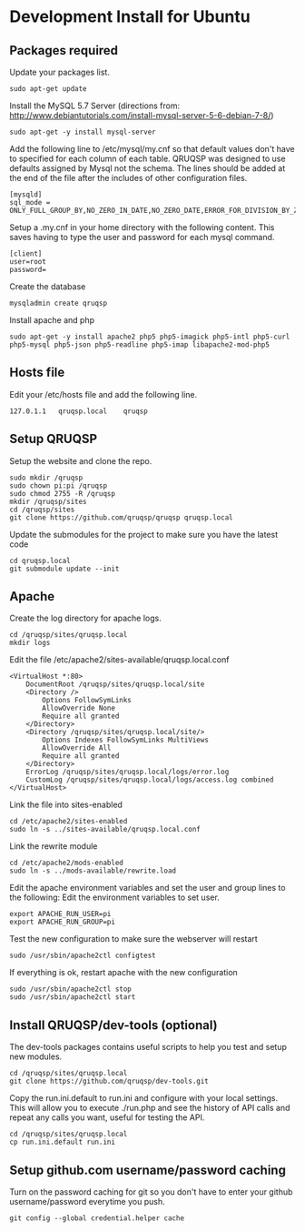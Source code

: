 Development Install for Ubuntu
==============================

Packages required
-----------------

Update your packages list.
```
sudo apt-get update
```

Install the MySQL 5.7 Server (directions from: http://www.debiantutorials.com/install-mysql-server-5-6-debian-7-8/)
```
sudo apt-get -y install mysql-server
```

Add the following line to /etc/mysql/my.cnf so that default values don't have to specified
for each column of each table. QRUQSP was designed to use defaults assigned by Mysql not the schema.
The lines should be added at the end of the file after the includes of other configuration files.
```
[mysqld]
sql_mode = ONLY_FULL_GROUP_BY,NO_ZERO_IN_DATE,NO_ZERO_DATE,ERROR_FOR_DIVISION_BY_ZERO,NO_AUTO_CREATE_USER,NO_ENGINE_SUBSTITUTION
```

Setup a .my.cnf in your home directory with the following content. This saves having to type the user and password for each mysql command.
```
[client]
user=root
password=
```

Create the database
```
mysqladmin create qruqsp
```

Install apache and php
```
sudo apt-get -y install apache2 php5 php5-imagick php5-intl php5-curl php5-mysql php5-json php5-readline php5-imap libapache2-mod-php5
```

Hosts file
----------
Edit your /etc/hosts file and add the following line.
```
127.0.1.1   qruqsp.local    qruqsp
```

Setup QRUQSP
------------

Setup the website and clone the repo.
```
sudo mkdir /qruqsp
sudo chown pi:pi /qruqsp
sudo chmod 2755 -R /qruqsp
mkdir /qruqsp/sites
cd /qruqsp/sites
git clone https://github.com/qruqsp/qruqsp qruqsp.local
```

Update the submodules for the project to make sure you have the latest code
```
cd qruqsp.local
git submodule update --init
```

Apache
------
Create the log directory for apache logs.
```
cd /qruqsp/sites/qruqsp.local
mkdir logs
```

Edit the file /etc/apache2/sites-available/qruqsp.local.conf
```
<VirtualHost *:80>
    DocumentRoot /qruqsp/sites/qruqsp.local/site
    <Directory />
        Options FollowSymLinks
        AllowOverride None
        Require all granted
    </Directory>
    <Directory /qruqsp/sites/qruqsp.local/site/>
        Options Indexes FollowSymLinks MultiViews
        AllowOverride All
        Require all granted
    </Directory>
    ErrorLog /qruqsp/sites/qruqsp.local/logs/error.log
    CustomLog /qruqsp/sites/qruqsp.local/logs/access.log combined
</VirtualHost>
```

Link the file into sites-enabled
```
cd /etc/apache2/sites-enabled
sudo ln -s ../sites-available/qruqsp.local.conf
```

Link the rewrite module
```
cd /etc/apache2/mods-enabled
sudo ln -s ../mods-available/rewrite.load
```

Edit the apache environment variables and set the user and group lines to the following:
Edit the environment variables to set user.
```
export APACHE_RUN_USER=pi
export APACHE_RUN_GROUP=pi
```

Test the new configuration to make sure the webserver will restart
```
sudo /usr/sbin/apache2ctl configtest
```

If everything is ok, restart apache with the new configuration
```
sudo /usr/sbin/apache2ctl stop
sudo /usr/sbin/apache2ctl start
```

Install QRUQSP/dev-tools (optional)
-----------------------------------
The dev-tools packages contains useful scripts to help you test and setup new modules.

```
cd /qruqsp/sites/qruqsp.local
git clone https://github.com/qruqsp/dev-tools.git
```

Copy the run.ini.default to run.ini and configure with your local settings. This will allow you to 
execute ./run.php and see the history of API calls and repeat any calls you want, useful for testing the API.

```
cd /qruqsp/sites/qruqsp.local
cp run.ini.default run.ini
```

Setup github.com username/password caching
------------------------------------------

Turn on the password caching for git so you don't have to enter your github username/password everytime you push.

```
git config --global credential.helper cache
```
